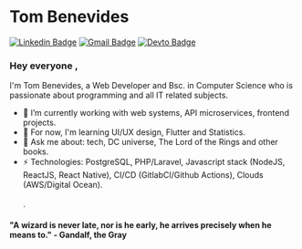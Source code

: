 # Tom Benevides
[![Linkedin Badge](https://img.shields.io/badge/-tombenevides-blue?style=flat-square&logo=Linkedin&logoColor=white&link=https://www.linkedin.com/in/tomfbenevides/?locale=en_US)](https://www.linkedin.com/in/tomfbenevides/?locale=en_US)
[![Gmail Badge](https://img.shields.io/badge/-eltonfelixbenevides@gmail.com-c14438?style=flat-square&logo=Gmail&logoColor=white&link=mailto:eltonfelixbenevides@gmail.com)](mailto:eltonfelixbenevides@gmail.com)
[![Devto Badge](https://img.shields.io/badge/-tombenevides-black?style=flat-square&logo=Dev.to&logoColor=white&link=https://dev.to/tombenevides)](https://dev.to/tombenevides)

### Hey everyone , 
I'm Tom Benevides, a Web Developer and Bsc. in Computer Science who is passionate about programming and all IT related subjects. 

- 🔭 I’m currently working with web systems, API microservices, frontend projects.
- 🌱 For now, I'm learning UI/UX design, Flutter and Statistics.
- 💬 Ask me about: tech, DC universe, The Lord of the Rings and other books.
-  ⚡ Technologies: PostgreSQL, PHP/Laravel, Javascript stack (NodeJS, ReactJS, React Native), CI/CD (GitlabCI/Github Actions), Clouds (AWS/Digital Ocean). 
\
\
\.

#### "A wizard is never late, nor is he early, he arrives precisely when he means to." - Gandalf, the Gray 
